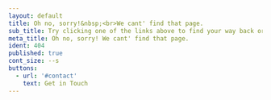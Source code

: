 ```yaml
---
layout: default
title: Oh no, sorry!&nbsp;<br>We cant' find that page.
sub_title: Try clicking one of the links above to find your way back or contact us below
meta_title: Oh no, sorry! We cant' find that page.
ident: 404
published: true
cont_size: --s
buttons:
  - url: '#contact'
    text: Get in Touch
---
```

